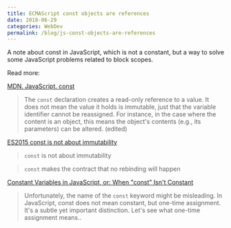 ```yaml
---
title: ECMAScript const objects are references
date: 2018-06-29
categories: WebDev
permalink: /blog/js-const-objects-are-references
---
```


A note about const in JavaScript, which is not a constant, but a way to solve some JavaScript problems related to block scopes.

Read more:

[MDN. JavaScript. const](https://developer.mozilla.org/en-US/docs/Web/JavaScript/Reference/Statements/const)

> The `const` declaration creates a read-only reference to a value. It does not mean the value it holds is immutable, just that the variable identifier cannot be reassigned. For instance, in the case where the content is an object, this means the object's contents (e.g., its parameters) can be altered. (edited)

[ES2015 const is not about immutability](https://mathiasbynens.be/notes/es6-const)

> `const` is not about immutability

> `const` makes the contract that no rebinding will happen

[Constant Variables in JavaScript, or: When "const" Isn't Constant](https://blog.mariusschulz.com/2015/12/31/constant-variables-in-javascript-or-when-const-isnt-constant)

> Unfortunately, the name of the `const` keyword might be misleading. In JavaScript, const does not mean constant, but one-time assignment. It's a subtle yet important distinction. Let's see what one-time assignment means..
